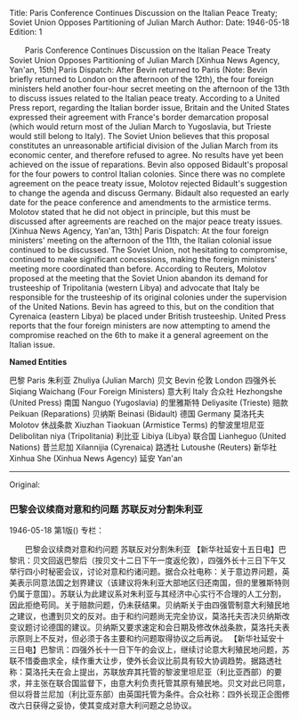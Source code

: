 Title: Paris Conference Continues Discussion on the Italian Peace Treaty; Soviet Union Opposes Partitioning of Julian March
Author:
Date: 1946-05-18
Edition: 1

　　Paris Conference Continues Discussion on the Italian Peace Treaty
    Soviet Union Opposes Partitioning of Julian March
    [Xinhua News Agency, Yan'an, 15th] Paris Dispatch: After Bevin returned to Paris (Note: Bevin briefly returned to London on the afternoon of the 12th), the four foreign ministers held another four-hour secret meeting on the afternoon of the 13th to discuss issues related to the Italian peace treaty. According to a United Press report, regarding the Italian border issue, Britain and the United States expressed their agreement with France's border demarcation proposal (which would return most of the Julian March to Yugoslavia, but Trieste would still belong to Italy). The Soviet Union believes that this proposal constitutes an unreasonable artificial division of the Julian March from its economic center, and therefore refused to agree. No results have yet been achieved on the issue of reparations. Bevin also opposed Bidault's proposal for the four powers to control Italian colonies. Since there was no complete agreement on the peace treaty issue, Molotov rejected Bidault's suggestion to change the agenda and discuss Germany. Bidault also requested an early date for the peace conference and amendments to the armistice terms. Molotov stated that he did not object in principle, but this must be discussed after agreements are reached on the major peace treaty issues.
    [Xinhua News Agency, Yan'an, 13th] Paris Dispatch: At the four foreign ministers' meeting on the afternoon of the 11th, the Italian colonial issue continued to be discussed. The Soviet Union, not hesitating to compromise, continued to make significant concessions, making the foreign ministers' meeting more coordinated than before. According to Reuters, Molotov proposed at the meeting that the Soviet Union abandon its demand for trusteeship of Tripolitania (western Libya) and advocate that Italy be responsible for the trusteeship of its original colonies under the supervision of the United Nations. Bevin has agreed to this, but on the condition that Cyrenaica (eastern Libya) be placed under British trusteeship. United Press reports that the four foreign ministers are now attempting to amend the compromise reached on the 6th to make it a general agreement on the Italian issue.

**Named Entities**

巴黎  Paris
朱利亚  Zhuliya (Julian March)
贝文  Bevin
伦敦  London
四强外长  Siqiang Waichang (Four Foreign Ministers)
意大利  Italy
合众社  Hezhongshe (United Press)
南国  Nanguo (Yugoslavia)
的里雅斯特  Deliyasite (Trieste)
赔款  Peikuan (Reparations)
贝纳斯  Beinasi (Bidault)
德国  Germany
莫洛托夫  Molotov
休战条款  Xiuzhan Tiaokuan (Armistice Terms)
的黎波里坦尼亚  Delibolitan niya (Tripolitania)
利比亚  Libiya (Libya)
联合国  Lianheguo (United Nations)
昔兰尼加  Xilannijia (Cyrenaica)
路透社  Lutoushe (Reuters)
新华社  Xinhua She (Xinhua News Agency)
延安  Yan'an



<hr /> 

Original: 


### 巴黎会议续商对意和约问题  苏联反对分割朱利亚

1946-05-18
第1版()
专栏：

　　巴黎会议续商对意和约问题
    苏联反对分割朱利亚
    【新华社延安十五日电】巴黎讯：贝文回返巴黎后（按贝文十二日下午一度返伦敦），四强外长十三日下午又举行四小时秘密会议，讨论对意和约诸问题。据合众社电称：关于意边界问题，英美表示同意法国之划界建议（该建议将朱利亚大部地区归还南国，但的里雅斯特则仍属于意国）。苏联认为此建议系对朱利亚与其经济中心实行不合理的人工分割，因此拒绝苟同。关于赔款问题，仍未获结果。贝纳斯关于由四强管制意大利殖民地之建议，也遭到贝文的反对。由于和约问题尚无完全协议，莫洛托夫否决贝纳斯改变议题讨论德国的建议。贝纳斯又要求速定和会日期及修改休战条款，莫洛托夫表示原则上不反对，但必须于各主要和约问题取得协议之后再说。
    【新华社延安十三日电】巴黎讯：四强外长十一日下午的会议上，继续讨论意大利殖民地问题，苏联不惜委曲求全，续作重大让步，使外长会议比前具有较大协调趋势。据路透社称：莫洛托夫在会上提出，苏联放弃其托管的黎波里坦尼亚（利比亚西部）的要求，并主张在联合国监督下，由意大利负责托管其原有殖民地。贝文对此已同意，但以将昔兰尼加（利比亚东部）由英国托管为条件。合众社称：四外长现正企图修改六日获得之妥协，使其变成对意大利问题之总协议。
